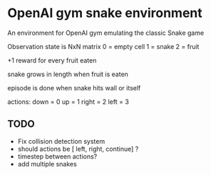 # OpenAI gym snake environment

An environment for OpenAI gym emulating the classic Snake game

Observation state is NxN matrix
 0 = empty cell
 1 = snake
 2 = fruit

+1 reward for every fruit eaten

snake grows in length when fruit is eaten

episode is done when snake hits wall or itself

actions:
down  = 0
up    = 1
right = 2
left  = 3


## TODO

- Fix collision detection system
- should actions be [ left, right, continue] ?
- timestep between actions?
- add multiple snakes

